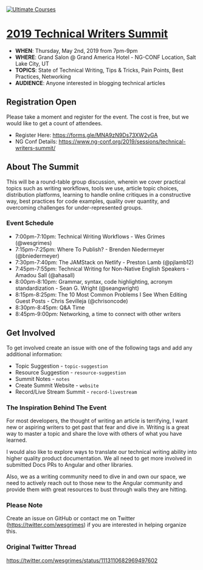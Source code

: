 <a href="https://ultimatecourses.com/topic/angular/ref/wes.grimes/" title="Ultimate Courses"><img src="https://ultimatecourses.com/assets/img/banners/ultimate-angular-github.svg" alt="Ultimate Courses" /></a>

# [2019 Technical Writers Summit](https://www.ng-conf.org/2019/sessions/technical-writers-summit/)

* **WHEN**: Thursday, May 2nd, 2019 from 7pm-9pm
* **WHERE**: Grand Salon @ Grand America Hotel - NG-CONF Location, Salt Lake City, UT
* **TOPICS**: State of Technical Writing, Tips & Tricks, Pain Points, Best Practices, Networking
* **AUDIENCE**: Anyone interested in blogging technical articles

## Registration Open

Please take a moment and register for the event. The cost is free, but we would like to get a count of attendees. 

* Register Here: https://forms.gle/MNA9zN9Ds73XW2vGA
* NG Conf Details: https://www.ng-conf.org/2019/sessions/technical-writers-summit/

## About The Summit

This will be a round-table group discussion, wherein we cover practical topics such as writing workflows, tools we use, article topic choices, distribution platforms, learning to handle online critiques in a constructive way, best practices for code examples, quality over quantity, and overcoming challenges for under-represented groups.

### Event Schedule

* 7:00pm-7:10pm: Technical Writing Workflows - Wes Grimes (@wesgrimes)
* 7:15pm-7:25pm: Where To Publish? - Brenden Niedermeyer (@bniedermeyer)
* 7:30pm-7:40pm: The JAMStack on Netlify - Preston Lamb (@pjlamb12)
* 7:45pm-7:55pm: Technical Writing for Non-Native English Speakers - Amadou Sall (@ahasall)
* 8:00pm-8:10pm: Grammar, syntax, code highlighting, acronym standardization - Sean G. Wright (@seangwright)
* 8:15pm-8:25pm: The 10 Most Common Problems I See When Editing Guest Posts - Chris Sevilleja (@chrisoncode)
* 8:30pm-8:45pm: Q&A Time
* 8:45pm-9:00pm: Networking, a time to connect with other writers

## Get Involved

To get involved create an issue with one of the following tags and add any additional information:

* Topic Suggestion - `topic-suggestion`
* Resource Suggestion - `resource-suggestion`
* Summit Notes - `notes`
* Create Summit Website - `website`
* Record/Live Stream Summit - `record-livestream`

### The Inspiration Behind The Event
For most developers, the thought of writing an article is terrifying, I want new or aspiring writers to get past that fear and dive in. Writing is a great way to master a topic and share the love with others of what you have learned.

I would also like to explore ways to translate our technical writing ability into higher quality product documentation. We all need to get more involved in submitted Docs PRs to Angular and other libraries.

Also, we as a writing community need to dive in and own our space, we need to actively reach out to those new to the Angular community and provide them with great resources to bust through walls they are hitting.

### Please Note
Create an issue on GitHub or contact me on Twitter (https://twitter.com/wesgrimes) if you are interested in helping organize this.

### Original Twitter Thread
https://twitter.com/wesgrimes/status/1113110682969497602
